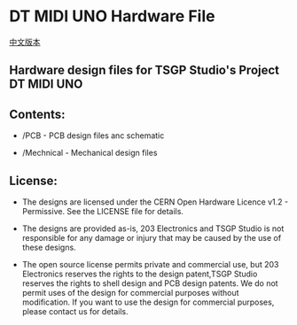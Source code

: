 # DT MIDI UNO Hardware File
[中文版本](readme_cn.md)

## Hardware design files for TSGP Studio's Project DT MIDI UNO

## Contents:
* /PCB - PCB design files anc schematic

* /Mechnical - Mechanical design files



## License:

* The designs are licensed under the CERN Open Hardware Licence v1.2 - Permissive. See the LICENSE file for details.

* The designs are provided as-is, 203 Electronics and TSGP Studio is not responsible for any damage or injury that may be caused by the use of these designs.

* The open source license permits private and commercial use, but 203 Electronics reserves the rights to the design patent,TSGP Studio reserves the rights to shell design and PCB design patents. We do not permit uses of the design for commercial purposes without modification. If you want to use the design for commercial purposes, please contact us for details.

